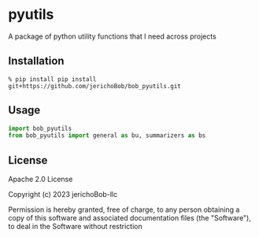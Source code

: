 # pyutils
A package of python utility functions that I need across projects

## Installation

```shell
% pip install pip install git+https://github.com/jerichoBob/bob_pyutils.git
```


## Usage

```python
import bob_pyutils
from bob_pyutils import general as bu, summarizers as bs
```

## License

Apache 2.0 License

Copyright (c) 2023 jerichoBob-llc

Permission is hereby granted, free of charge, to any person obtaining a copy of this software and associated documentation files (the "Software"), to deal in the Software without restriction

